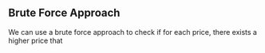 ## Brute Force Approach
We can use a brute force approach to check if for each price, there exists a higher price that 